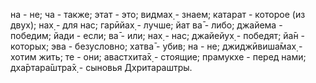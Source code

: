 на - не; ча - также; этат - это; видмах̣ - знаем; катарат - которое (из двух); нах̣ - для нас; гарӣйах̣ - лучше; йат ва̄ - либо; джайема - победим; йади - если; ва̄ - или; нах̣ - нас; джайейух̣ - победят; йа̄н - которых; эва - безусловно; хатва̄ - убив; на - не; джиджӣвиша̄мах̣ - хотим жить; те - они; авастхита̄х̣ - стоящие; прамукхе - перед нами; дха̄ртара̄шт̣ра̄х̣ - сыновья Дхритараштры.